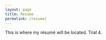 ```yaml
---
layout: page
title: Resume
permalink: /resume/
---
```


This is where my r&eacute;sum&eacute; will be located. Trial 4.